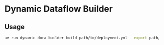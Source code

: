 # Dynamic Dataflow Builder

## Usage

```bash
uv run dynamic-dora-builder build path/to/deployment.yml --export path/to/dataflow.yml
```

